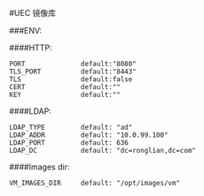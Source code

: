 #UEC 镜像库

###ENV:


####HTTP:
```
PORT              default:"8080"
TLS_PORT          default:"8443"
TLS               default:false
CERT              default:""
KEY               default:""
```

####LDAP:
```
LDAP_TYPE         default: "ad"
LDAP_ADDR         default: "10.0.99.100"
LDAP_PORT         default: 636
LDAP_DC           default: "dc=ronglian,dc=com"
```

####Images dir:
```
VM_IMAGES_DIR     default: "/opt/images/vm"
```


